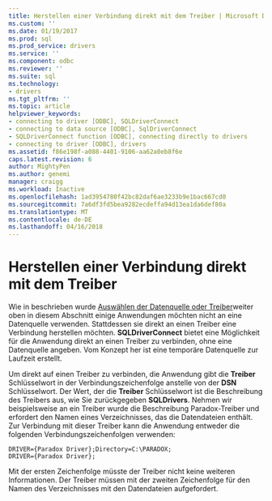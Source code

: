 ```yaml
---
title: Herstellen einer Verbindung direkt mit dem Treiber | Microsoft Docs
ms.custom: ''
ms.date: 01/19/2017
ms.prod: sql
ms.prod_service: drivers
ms.service: ''
ms.component: odbc
ms.reviewer: ''
ms.suite: sql
ms.technology:
- drivers
ms.tgt_pltfrm: ''
ms.topic: article
helpviewer_keywords:
- connecting to driver [ODBC], SQLDriverConnect
- connecting to data source [ODBC], SqlDriverConnect
- SQLDriverConnect function [ODBC], connecting directly to drivers
- connecting to driver [ODBC], drivers
ms.assetid: f86e198f-a088-4401-9106-aa62a0eb8f6e
caps.latest.revision: 6
author: MightyPen
ms.author: genemi
manager: craigg
ms.workload: Inactive
ms.openlocfilehash: 1ad3954780f42bc82daf6ae3233b9e1bac667cd0
ms.sourcegitcommit: 7a6df3fd5bea9282ecdeffa94d13ea1da6def80a
ms.translationtype: MT
ms.contentlocale: de-DE
ms.lasthandoff: 04/16/2018
---
```

# <a name="connecting-directly-to-drivers"></a>Herstellen einer Verbindung direkt mit dem Treiber
Wie in beschrieben wurde [Auswählen der Datenquelle oder Treiber](../../../odbc/reference/develop-app/choosing-a-data-source-or-driver.md)weiter oben in diesem Abschnitt einige Anwendungen möchten nicht an eine Datenquelle verwenden. Stattdessen sie direkt an einen Treiber eine Verbindung herstellen möchten. **SQLDriverConnect** bietet eine Möglichkeit für die Anwendung direkt an einen Treiber zu verbinden, ohne eine Datenquelle angeben. Vom Konzept her ist eine temporäre Datenquelle zur Laufzeit erstellt.  
  
 Um direkt auf einen Treiber zu verbinden, die Anwendung gibt die **Treiber** Schlüsselwort in der Verbindungszeichenfolge anstelle von der **DSN** Schlüsselwort. Der Wert, der die **Treiber** Schlüsselwort ist die Beschreibung des Treibers aus, wie Sie zurückgegeben **SQLDrivers**. Nehmen wir beispielsweise an ein Treiber wurde die Beschreibung Paradox-Treiber und erfordert den Namen eines Verzeichnisses, das die Datendateien enthält. Zur Verbindung mit dieser Treiber kann die Anwendung entweder die folgenden Verbindungszeichenfolgen verwenden:  
  
```  
DRIVER={Paradox Driver};Directory=C:\PARADOX;  
DRIVER={Paradox Driver};  
```  
  
 Mit der ersten Zeichenfolge müsste der Treiber nicht keine weiteren Informationen. Der Treiber müssen mit der zweiten Zeichenfolge für den Namen des Verzeichnisses mit den Datendateien aufgefordert.
